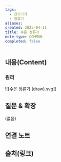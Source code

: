 ```yaml
---
tags:
  - 전기기기
  - 정류기
aliases: 
created: 2025-04-11
title: 수은 정류기
note-type: COMMON
completed: false
---
```


## 내용(Content)

### 원리

![[수은 정류기 (draw).svg]]



## 질문 & 확장

(없음)

## 연결 노트

## 출처(링크)

